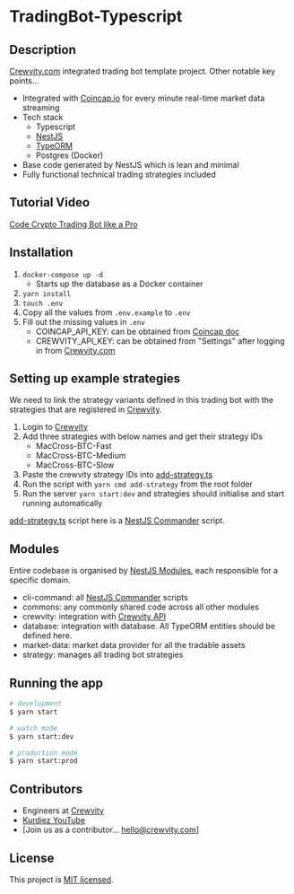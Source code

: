 # TradingBot-Typescript

## Description

[Crewvity.com](https://crewvity.com) integrated trading bot template project. Other notable key points...
- Integrated with [Coincap.io](https://coincap.io/) for every minute real-time market data streaming
- Tech stack
    - Typescript
    - [NestJS](https://nestjs.com/)
    - [TypeORM](https://typeorm.io/)
    - Postgres (Docker)
- Base code generated by NestJS which is lean and minimal
- Fully functional technical trading strategies included

## Tutorial Video
[Code Crypto Trading Bot like a Pro](https://www.youtube.com/watch?v=nkSc4Q1u9tI&t=470s)

## Installation

1. `docker-compose up -d`
    - Starts up the database as a Docker container
1. `yarn install`
1. `touch .env`
1. Copy all the values from `.env.example` to `.env`
1. Fill out the missing values in `.env`
    - COINCAP_API_KEY: can be obtained from [Coincap doc](https://docs.coincap.io/)
    - CREWVITY_API_KEY: can be obtained from "Settings" after logging in from [Crewvity.com](https://crewvity.com)

## Setting up example strategies
We need to link the strategy variants defined in this trading bot with the strategies that are registered in [Crewvity](https://crewvity.com).

1. Login to [Crewvity](https://crewvity.com)
1. Add three strategies with below names and get their strategy IDs
    - MacCross-BTC-Fast
    - MacCross-BTC-Medium
    - MacCross-BTC-Slow
1. Paste the crewvity strategy IDs into [add-strategy.ts](src/cli-command/strategy/add-strategy.ts)
1. Run the script with `yarn cmd add-strategy` from the root folder
1. Run the server `yarn start:dev` and strategies should initialise and start running automatically

[add-strategy.ts](src/cli-command/strategy/add-strategy.ts) script here is a [NestJS Commander](https://docs.nestjs.com/recipes/nest-commander) script.

## Modules
Entire codebase is organised by [NestJS Modules](https://docs.nestjs.com/modules), each responsible for a specific domain.
- cli-command: all [NestJS Commander](https://docs.nestjs.com/recipes/nest-commander) scripts
- commons: any commonly shared code across all other modules
- crewvity: integration with [Crewvity API](https://crewvity-production.up.railway.app/api)
- database: integration with database. All TypeORM entities should be defined here.
- market-data: market data provider for all the tradable assets
- strategy: manages all trading bot strategies

## Running the app

```bash
# development
$ yarn start

# watch mode
$ yarn start:dev

# production mode
$ yarn start:prod
```

## Contributors

- Engineers at [Crewvity](https://crewvity.com)
- [Kurdiez YouTube](https://www.youtube.com/@kurdiez_en)
- [Join us as a contributor... hello@crewvity.com]

## License

This project is [MIT licensed](LICENSE).
